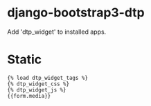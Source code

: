 # django-bootstrap3-dtp

Add 'dtp_widget' to installed apps.

# Static
```
{% load dtp_widget_tags %}
{% dtp_widget_css %}
{% dtp_widget_js %}
{{form.media}}
```